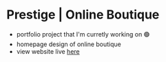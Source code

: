 # Prestige | Online Boutique

- portfolio project that I'm curretly working on 🟢
- homepage design of online boutique
- view website live [here](https://shoe-store-42v.pages.dev/)
